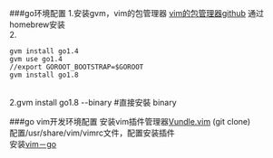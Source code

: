 ###go环境配置
1.安装gvm，vim的包管理器
	[vim的包管理器github](https://github.com/moovweb/gvm)
通过homebrew安装
<br>
2.
```
gvm install go1.4
gvm use go1.4
//export GOROOT_BOOTSTRAP=$GOROOT
gvm install go1.8
```
<br>
2.gvm install go1.8 --binary #直接安裝 binary

###go vim开发环境配置
安装vim插件管理器[Vundle.vim](https://github.com/VundleVim/Vundle.vim) (git clone)<br>
配置/usr/share/vim/vimrc文件，配置安装插件<br>
安装[vim－go](https://github.com/fatih/vim-go)